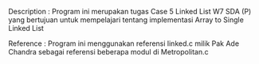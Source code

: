 Description : Program ini merupakan tugas Case 5 Linked List W7 SDA (P) yang bertujuan untuk mempelajari tentang implementasi Array to Single Linked List

Reference : Program ini menggunakan referensi linked.c milik Pak Ade Chandra sebagai referensi beberapa modul di Metropolitan.c
